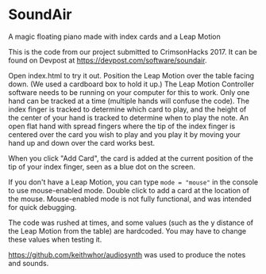# SoundAir
A magic floating piano made with index cards and a Leap Motion

This is the code from our project submitted to CrimsonHacks 2017. It can be found on Devpost at https://devpost.com/software/soundair.

Open index.html to try it out. Position the Leap Motion over the table facing down. (We used a cardboard box to hold it up.) The Leap Motion Controller software needs to be running on your computer for this to work. Only one hand can be tracked at a time (multiple hands will confuse the code).
The index finger is tracked to determine which card to play, and the height of the center of your hand is tracked to determine when to play the note.
An open flat hand with spread fingers where the tip of the index finger is centered over the card you wish to play and you play it by moving your hand up and down over the card works best.

When you click "Add Card", the card is added at the current position of the tip of your index finger, seen as a blue dot on the screen.

If you don't have a Leap Motion, you can type `mode = "mouse"` in the console to use mouse-enabled mode. Double click to add a card at the location of the mouse. Mouse-enabled mode is not fully functional, and was intended for quick debugging.

The code was rushed at times, and some values (such as the y distance of the Leap Motion from the table) are hardcoded. You may have to change these values when testing it.

https://github.com/keithwhor/audiosynth was used to produce the notes and sounds.
